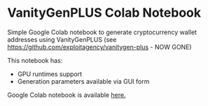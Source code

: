 # VanityGenPLUS Colab Notebook

Simple Google Colab notebook to generate cryptocurrency wallet addresses
using VanityGenPLUS (see https://github.com/exploitagency/vanitygen-plus - NOW GONE)

This notebook has:
* GPU runtimes support
* Generation parameters available via GUI form

Google Colab notebook is available [here.](https://colab.research.google.com/github/dreamscached/vanitygen-colab/blob/master/VanityGen.ipynb)
